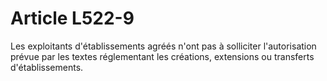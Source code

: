 # Article L522-9

Les exploitants d'établissements agréés n'ont pas à solliciter l'autorisation prévue par les textes réglementant les créations, extensions ou transferts d'établissements.
